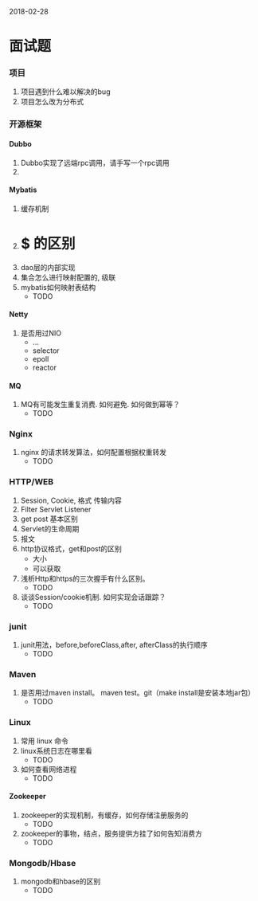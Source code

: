 2018-02-28

# 面试题

### 项目
1. 项目遇到什么难以解决的bug
2. 项目怎么改为分布式








### 开源框架
#### Dubbo
1. Dubbo实现了远端rpc调用，请手写一个rpc调用
2. 


    


#### Mybatis
1. 缓存机制
2. # $ 的区别
3. dao层的内部实现
4. 集合怎么进行映射配置的, 级联
5. mybatis如何映射表结构
    - TODO

#### Netty
1. 是否用过NIO
    - ...
    - selector
    - epoll
    - reactor



#### MQ
1. MQ有可能发生重复消费. 如何避免. 如何做到幂等？
    - TODO


### Nginx
1. nginx 的请求转发算法，如何配置根据权重转发
    - TODO

### HTTP/WEB
1. Session, Cookie, 格式 传输内容
2. Filter Servlet Listener
3. get post 基本区别
4. Servlet的生命周期
5. 报文
6. http协议格式，get和post的区别
    - 大小
    - 可以获取
7. 浅析Http和https的三次握手有什么区别。
    - TODO
8. 谈谈Session/cookie机制. 如何实现会话跟踪？
    - TODO




### junit
1. junit用法，before,beforeClass,after, afterClass的执行顺序
    - TODO

### Maven
1. 是否用过maven install。 maven test。git（make install是安装本地jar包）
    - TODO

### Linux
1. 常用 linux 命令
2. linux系统日志在哪里看
    - TODO
3. 如何查看网络进程
    - TODO
    
#### Zookeeper
1. zookeeper的实现机制，有缓存，如何存储注册服务的
    - TODO
2. zookeeper的事物，结点，服务提供方挂了如何告知消费方
    - TODO



    
### Mongodb/Hbase
1. mongodb和hbase的区别
    - TODO
    



